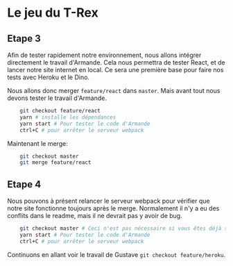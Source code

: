 # Le jeu du T-Rex

## Etape 3

Afin de tester rapidement notre environnement, nous allons intégrer directement le travail d'Armande. Cela nous permettra de tester React, et de lancer notre site internet en local. Ce sera une première base pour faire nos tests avec Heroku et le Dino.

Nous allons donc merger `feature/react` dans `master`. Mais avant tout nous devons tester le travail d'Armande.

```bash
    git checkout feature/react
    yarn # installe les dépendances
    yarn start # Pour tester le code d'Armande
    ctrl+C # pour arrêter le serveur webpack
```

Maintenant le merge: 

```bash
    git checkout master
    git merge feature/react
```

## Etape 4 

Nous pouvons à présent relancer le serveur webpack pour vérifier que notre site fonctionne toujours après le merge. 
Normalement il n'y a eu des conflits dans le readme, mais il ne devrait pas y avoir de bug.

```bash
    git checkout master # Ceci n'est pas nécessaire si vous êtes déjà sur master
    yarn start # Pour tester le code d'Armande
    ctrl+C # pour arrêter le serveur webpack
```

Continuons en allant voir le travail de Gustave `git checkout feature/heroku`.
